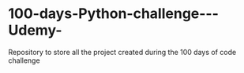 # 100-days-Python-challenge---Udemy-
Repository to store all the project created during the 100 days of code challenge 
